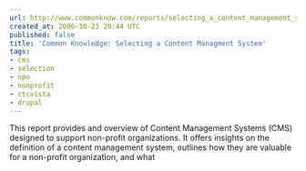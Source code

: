 ```yaml
---
url: http://www.commonknow.com/reports/selecting_a_content_management_system.html
created_at: 2006-10-23 20:44 UTC
published: false
title: 'Common Knowledge: Selecting a Content Managment System'
tags:
- cms
- selection
- npo
- nonprofit
- ctcvista
- drupal
---
```


This report provides and overview of Content Management Systems (CMS) designed to support non-profit organizations. It offers insights on the definition of a content management system, outlines how they are valuable for a non-profit organization, and what
